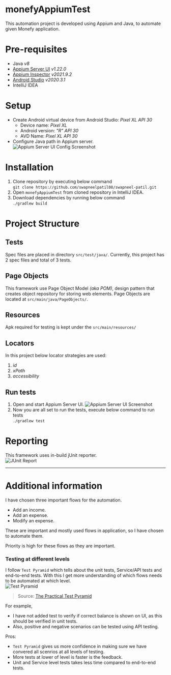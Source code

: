 # monefyAppiumTest

This automation project is developed using Appium and Java, to automate given Monefy application. <br />

# Pre-requisites
- Java _v8_
- [Appium Server UI](https://github.com/appium/appium-desktop/releases "Releases · appium/appium-desktop") _v1.22.0_
- [Appium Inspector](https://github.com/appium/appium-inspector/releases "Releases · appium/appium-inspector") _v2021.9.2_
- [Android Studio](https://developer.android.com/studio "Download Android Studio and SDK tools  |  Android Developers") _v2020.3.1_
- IntelliJ IDEA

# Setup
- Create Android virtual device from Android Studio: _Pixel XL API 30_
    - Device name: _Pixel XL_
    - Android version: _"R" API 30_
    - AVD Name: _Pixel XL API 30_
- Configure Java path in Appium server.
  ![Appium Server UI Config Screenshot](https://i.imgur.com/UUFC6QC_d.webp?maxwidth=760)
  
# Installation
1. Clone repository by executing below command <br /> `git clone https://github.com/swapneelpatil08/swapneel-patil.git`
2. Open `monefyAppiumTest` from cloned repository in IntelliJ IDEA.
3. Download dependencies by running below command <br /> `./gradlew build`

# Project Structure

## Tests
Spec files are placed in directory `src/test/java/`. Currently, this project has 2 spec files and total of 3 tests.

## Page Objects
This framework use Page Object Model _(aka POM)_, design pattern that creates object repository for storing web elements. Page Objects are located at `src/main/java/PageObjects/`.

## Resources
Apk required for testing is kept under the `src/main/resources/`

## Locators 
In this project below locator strategies are used:
1. _id_
2. _xPath_
3. _accessibility_

## Run tests
1. Open and start Appium Server UI.
   ![Appium Server UI Screenshot](https://i.imgur.com/ta05RAb_d.webp?maxwidth=1520)
2. Now you are all set to run the tests, execute below command to run tests <br /> `./gradlew test`

# Reporting
This framework uses in-build jUnit reporter. <br />
![JUnit Report](https://i.imgur.com/IqNfF9k_d.webp?maxwidth=1520)

***

# Additional information
I have chosen three important flows for the automation. 

* Add an income.
* Add an expense.
* Modify an expense.

These are important and mostly used flows in application, so I have chosen to automate them.

Priority is high for these flows as they are important.

### Testing at different levels
I follow `Test Pyramid` which tells about the unit tests, Service/API tests and end-to-end tests. With this I get more understanding of which flows needs to be automated at which level.
<br />
![Test Pyramid](https://martinfowler.com/articles/practical-test-pyramid/testPyramid.png)
<br />
> Source: [The Practical Test Pyramid](https://martinfowler.com/articles/practical-test-pyramid.html "The Practical Test Pyramid")

For example, 
* I have not added test to verify if correct balance is shown on UI, as this should be verified in unit tests.
* Also, positive and negative scenarios can be tested using API testing.

Pros:
- `Test Pyramid` gives us more confidence in making sure we have convered all scenrios at all levels of testing.
- More tests at lower of level is faster is the feedback.
- Unit and Service level tests takes less time compared to end-to-end tests.